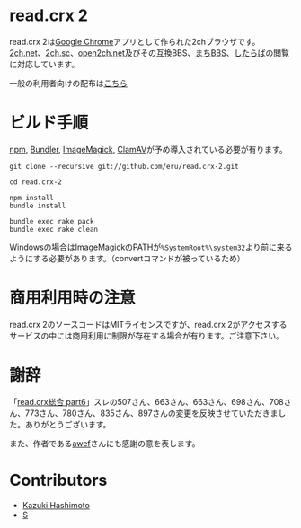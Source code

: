 # read.crx 2
read.crx 2は[Google Chrome][chrome]アプリとして作られた2chブラウザです。
[2ch.net][2ch.net]、[2ch.sc][2ch.sc]、[open2ch.net][open2ch.net]及びその互換BBS、[まちBBS][machi]、[したらば][jbbs]の閲覧に対応しています。

一般の利用者向けの配布は[こちら](http://eru.github.io/read.crx-2/)

# ビルド手順
[npm][npm], [Bundler][bundler], [ImageMagick][imagemagick], [ClamAV][clamav]が予め導入されている必要が有ります。

    git clone --recursive git://github.com/eru/read.crx-2.git

    cd read.crx-2

    npm install
    bundle install

    bundle exec rake pack
    bundle exec rake clean

Windowsの場合はImageMagickのPATHが`%SystemRoot%\system32`より前に来るようにする必要があります。（convertコマンドが被っているため）

# 商用利用時の注意
read.crx 2のソースコードはMITライセンスですが、read.crx 2がアクセスするサービスの中には商用利用に制限が存在する場合が有ります。ご注意下さい。

# 謝辞
「[read.crx総合 part6](http://jbbs.shitaraba.net/bbs/read.cgi/computer/42710/1418134797/)」スレの507さん、663さん、663さん、698さん、708さん、773さん、780さん、835さん、897さんの変更を反映させていただきました。ありがとうございます。

また、作者である[awef](https://github.com/awef)さんにも感謝の意を表します。

# Contributors
* [Kazuki Hashimoto](https://github.com/eru)
* [S](https://github.com/S--Minecraft)

[2ch.net]: http://www.2ch.net/
[2ch.sc]: http://2ch.sc/
[open2ch.net]: http://open2ch.net/
[bundler]: http://gembundler.com/
[chrome]: https://www.google.com/chrome
[clamav]: http://www.clamav.net/
[imagemagick]: http://www.imagemagick.org/
[jbbs]: http://rentalbbs.livedoor.com/
[machi]: http://www.machi.to/
[npm]: https://npmjs.org/
